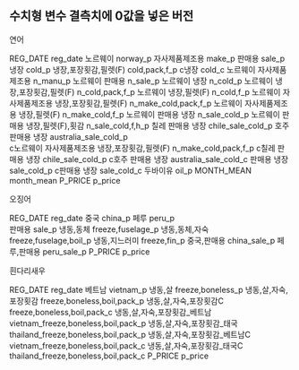 수치형 변수 결측치에 0값을 넣은 버전   
---------------------------------------


연어 

REG_DATE	                   reg_date
노르웨이	                 norway_p
자사제품제조용	          make_p
판매용	                sale_p
냉장	                    cold_p
냉장,포장횟감,필렛(F)	     cold,pack,f_p
c냉장	                    cold_c
노르웨이 자사제품제조용	     n_manu_p
노르웨이 판매용	            n_sale_p
노르웨이 냉장	            n_cold_p
노르웨이 냉장,포장횟감,필렛(F)	n_cold,pack,f_p
노르웨이 냉장,필렛(F)	        n_cold,f_p
노르웨이 자사제품제조용 냉장,포장횟감,필렛(F)  n_make_cold,pack,f_p
노르웨이 자사제품제조용 냉장,필렛(F)	n_make_cold,f_p
노르웨이 판매용 냉장	  n_sale_cold_p
노르웨이 판매용 냉장,필렛(F),횟감	n_sale_cold,f,h_p
칠레 판매용 냉장                     chile_sale_cold_p
호주 판매용 냉장                     australia_sale_cold_p           
c노르웨이 자사제품제조용 냉장,포장횟감,필렛(F)	n_make_cold,pack,f_p
c칠레 판매용 냉장	                          chile_sale_cold_p
c호주 판매용 냉장	                            australia_sale_cold_c
판매용 냉장                           sale_cold_p
c판매용 냉장	                     sale_cold_c
두바이유	                         oil_p
MONTH_MEAN	                         month_mean
P_PRICE                            p_price


오징어

REG_DATE	   reg_date
중국	       china_p
페루             peru_p	
판매용	          sale_p
냉동,동체	       freeze,fuselage_p
냉동,동체,자숙	   freeze,fuselage,boil_p
냉동,지느러미	   freeze,fin_p
중국,판매용          china_sale_p
페루,판매용           peru_sale_p
P_PRICE             p_price


흰다리새우 

REG_DATE	                         reg_date
베트남	                              vietnam_p
냉동,살	                        freeze,boneless_p
냉동,살,자숙,포장횟감	        freeze,boneless,boil,pack_p
냉동,살,자숙,포장횟감C	        freeze,boneless,boil,pack_c
냉동,살,자숙,포장횟감_베트남	 vietnam_freeze,boneless,boil,pack_p
냉동,살,자숙,포장횟감_태국	     thailand_freeze,boneless,boil,pack_p
냉동,살,자숙,포장횟감_베트남C	  vietnam_freeze,boneless,boil,pack_c
냉동,살,자숙,포장횟감_태국C	   thailand_freeze,boneless,boil,pack_c
P_PRICE                       p_price

